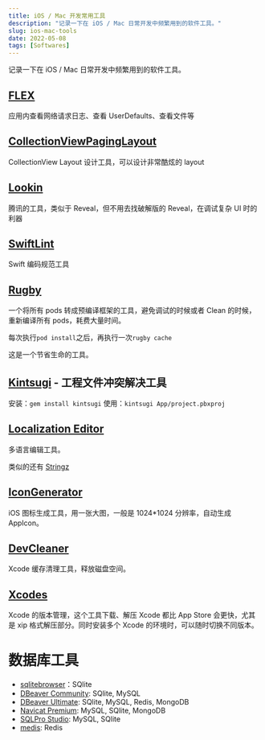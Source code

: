 ```yaml
---
title: iOS / Mac 开发常用工具
description: "记录一下在 iOS / Mac 日常开发中频繁用到的软件工具。"
slug: ios-mac-tools
date: 2022-05-08
tags: [Softwares]
---
```


记录一下在 iOS / Mac 日常开发中频繁用到的软件工具。

<!-- truncate -->

## [FLEX](https://github.com/FLEXTool/FLEX)

应用内查看网络请求日志、查看 UserDefaults、查看文件等

## [CollectionViewPagingLayout](https://github.com/amirdew/CollectionViewPagingLayout)

CollectionView Layout 设计工具，可以设计非常酷炫的 layout

## [Lookin](https://github.com/QMUI/LookinServer)

腾讯的工具，类似于 Reveal，但不用去找破解版的 Reveal，在调试复杂 UI 时的利器

## [SwiftLint](https://github.com/realm/SwiftLint)

Swift 编码规范工具

## [Rugby](https://github.com/swiftyfinch/Rugby)

一个将所有 pods 转成预编译框架的工具，避免调试的时候或者 Clean 的时候，重新编译所有 pods，耗费大量时间。

每次执行`pod install`之后，再执行一次`rugby cache`

这是一个节省生命的工具。

## [Kintsugi](https://github.com/Lightricks/Kintsugi) - 工程文件冲突解决工具

安装：`gem install kintsugi`
使用：`kintsugi App/project.pbxproj`

## [Localization Editor](https://github.com/igorkulman/iOSLocalizationEditor.git)

多语言编辑工具。

类似的还有 [Stringz](https://github.com/mohakapt/Stringz)

## [IconGenerator](https://github.com/onmyway133/IconGenerator/)

iOS 图标生成工具，用一张大图，一般是 1024\*1024 分辨率，自动生成 AppIcon。

## [DevCleaner](https://apps.apple.com/cn/app/devcleaner-for-xcode/id1388020431?mt=12)

Xcode 缓存清理工具，释放磁盘空间。

## [Xcodes](https://github.com/RobotsAndPencils/XcodesApp/)

Xcode 的版本管理，这个工具下载、解压 Xcode 都比 App Store 会更快，尤其是 xip 格式解压部分。同时安装多个 Xcode 的环境时，可以随时切换不同版本。

# 数据库工具

- [sqlitebrowser](https://github.com/sqlitebrowser/sqlitebrowser)：SQlite
- [DBeaver Community](https://github.com/dbeaver/dbeaver): SQlite, MySQL
- [DBeaver Ultimate](https://www.macwk.com/soft/dbeaver-ultimate): SQlite, MySQL, Redis, MongoDB
- [Navicat Premium](https://www.macwk.com/soft/navicat-premium): MySQL, SQlite, MongoDB
- [SQLPro Studio](https://www.macwk.com/soft/sqlpro-studio): MySQL, SQlite
- [medis](https://github.com/luin/medis): Redis

